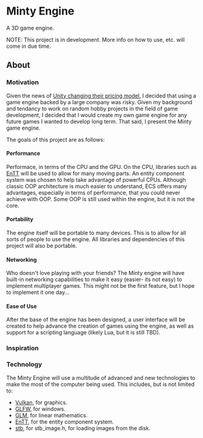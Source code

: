 # Minty Engine
A 3D game engine.

NOTE: This project is in development. More info on how to use, etc. will come in due time.

## About

### Motivation
Given the news of [Unity changing their pricing model](https://www.theverge.com/2023/9/12/23870547/unit-price-change-game-development), I decided that using a game engine backed by a large company was risky. Given my background and tendancy to work on random hobby projects in the field of game development, I decided that I would create my own game engine for any future games I wanted to develop long term. That said, I present the Minty game engine.

The goals of this project are as follows:

#### Performance
Performace, in terms of the CPU and the GPU. On the CPU, libraries such as [EnTT](https://github.com/skypjack/entt) will be used to allow for many moving parts. An entity component system was chosen to help take advantage of powerful CPUs. Although classic OOP architecture is much easier to understand, ECS offers many advantages, especially in terms of performance, that you could never achieve with OOP. Some OOP is still used within the engine, but it is not the core.

#### Portability
The engine itself will be portable to many devices. This is to allow for all sorts of people to use the engine. All libraries and dependencies of this project will also be portable.

#### Networking
Who doesn't love playing with your friends? The Minty engine will have built-in networking capabilities to make it easy (easier- its not easy) to implement multiplayer games. This might not be the first feature, but I hope to implement it one day...

#### Ease of Use
After the base of the engine has been designed, a user interface will be created to help advance the creation of games using the engine, as well as support for a scripting language (likely Lua, but it is still TBD).

### Inspiration


### Technology
The Minty Engine will use a multitude of advanced and new technologies to make the most of the computer being used. This includes, but is not limited to:

* [Vulkan](https://www.vulkan.org), for graphics.
* [GLFW](https://www.glfw.org), for windows.
* [GLM](https://github.com/g-truc/glm), for linear mathematics.
* [EnTT](https://github.com/skypjack/entt), for the entity component system.
* [stb](https://github.com/nothings/stb), for stb_image.h, for loading images from the disk.
